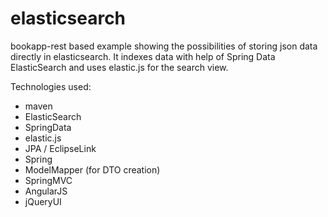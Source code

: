 elasticsearch
=============
bookapp-rest based example showing the possibilities of storing json data directly in elasticsearch.
It indexes data with help of Spring Data ElasticSearch and uses elastic.js for the search view.

Technologies used:

- maven
- ElasticSearch
- SpringData
- elastic.js
- JPA / EclipseLink
- Spring
- ModelMapper (for DTO creation)
- SpringMVC
- AngularJS
- jQueryUI
